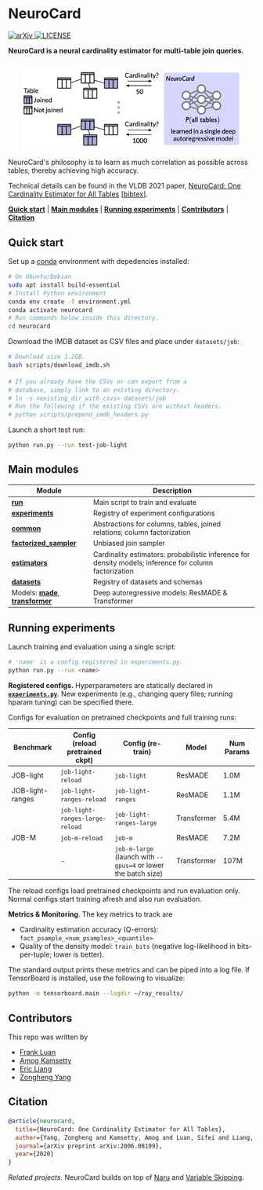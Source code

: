 # NeuroCard

<p>
    <a href="http://arxiv.org/abs/2006.08109">
        <img alt="arXiv" src="https://img.shields.io/badge/arXiv-2006.08109-blue">
    </a>
    <a href="https://github.com/neurocard/neurocard/blob/master/LICENSE">
        <img alt="LICENSE" src="https://img.shields.io/github/license/neurocard/neurocard.svg?color=brightgreen">
    </a>
</p>

**NeuroCard is a neural cardinality estimator for multi-table join queries.**

<p align="center">
    <br>
    <img src="assets/neurocard-concept.png" width="450"/>
<p>

NeuroCard's philosophy is to learn as much correlation as possible across tables, thereby achieving high accuracy.

Technical details can be found in the VLDB 2021 paper, [NeuroCard: One Cardinality Estimator for All Tables](http://arxiv.org/abs/2006.08109) [[bibtex](#citation)].

[**Quick start**](#quick-start) | [**Main modules**](#main-modules) | [**Running experiments**](#running-experiments) | [**Contributors**](#contributors) | [**Citation**](#citation)

## Quick start

Set up a [conda](https://docs.conda.io/en/latest/miniconda.html) environment with depedencies installed:

```bash
# On Ubuntu/Debian
sudo apt install build-essential
# Install Python environment
conda env create -f environment.yml
conda activate neurocard
# Run commands below inside this directory.
cd neurocard
```

Download the IMDB dataset as CSV files and place under `datasets/job`:
```bash
# Download size 1.2GB.
bash scripts/download_imdb.sh

# If you already have the CSVs or can export from a
# database, simply link to an existing directory.
# ln -s <existing_dir_with_csvs> datasets/job
# Run the following if the existing CSVs are without headers.
# python scripts/prepend_imdb_headers.py
```

Launch a short test run:
```bash
python run.py --run test-job-light
```

## Main modules

| Module                                                                             | Description                                                                                            |
|------------------------------------------------------------------------------------|--------------------------------------------------------------------------------------------------------|
| [**run**](neurocard/run.py)                                                        | Main script to train and evaluate                                                                      |
| [**experiments**](neurocard/experiments.py)                                        | Registry of experiment configurations                                                                  |
| [**common**](neurocard/common.py)                                                  | Abstractions for columns, tables, joined relations; column factorization                               |
| [**factorized_sampler**](neurocard/factorized_sampler.py)                          | Unbiased join sampler                                                                                  |
| [**estimators**](neurocard/estimators.py)                                          | Cardinality estimators: probabilistic inference for density models; inference for column factorization |
| [**datasets**](neurocard/datasets.py)                                              | Registry of datasets and schemas                                                                       |
| Models: [**made**](neurocard/made.py), [**transformer**](neurocard/transformer.py) | Deep autoregressive models: ResMADE & Transformer                                                      |

## Running experiments

Launch training and evaluation using a single script:
```bash
# 'name' is a config registered in experiments.py.
python run.py --run <name>
```

**Registered configs.** Hyperparameters are statically declared in [**`experiments.py`**](neurocard/experiments.py). New experiments (e.g., changing query files; running hparam tuning) can be specified there.

Configs for evaluation on pretrained checkpoints and full training runs:

| Benchmark        | Config (reload pretrained ckpt) | Config (re-train)                                              | Model       | Num Params |
|------------------|---------------------------------|----------------------------------------------------------------|-------------|------------|
| JOB-light        | `job-light-reload`              | `job-light`                                                    | ResMADE     | 1.0M       |
| JOB-light-ranges | `job-light-ranges-reload`       | `job-light-ranges`                                             | ResMADE     | 1.1M       |
|                  | `job-light-ranges-large-reload` | `job-light-ranges-large`                                       | Transformer | 5.4M       |
| JOB-M            | `job-m-reload`                  | `job-m`                                                        | ResMADE     | 7.2M       |
|                  | -                               | `job-m-large` (launch with `--gpus=4` or lower the batch size) | Transformer | 107M       |

The reload configs load pretrained checkpoints and run evaluation only.
Normal configs start training afresh and also run evaluation.

**Metrics & Monitoring**. The key metrics to track are
* Cardinality estimation accuracy (Q-errors): `fact_psample_<num_psamples>_<quantile>`
* Quality of the density model: `train_bits` (negative log-likelihood in bits-per-tuple; lower is better).

The standard output prints these metrics and can be piped into a log file.  If TensorBoard is installed, use the following to visualize:
```bash
python -m tensorboard.main --logdir ~/ray_results/
```

## Contributors
This repo was written by
* [Frank Luan](https://github.com/franklsf95)
* [Amog Kamsetty](https://github.com/amogkam)
* [Eric Liang](https://github.com/ericl)
* [Zongheng Yang](https://github.com/concretevitamin)

## Citation
```bibtex
@article{neurocard,
  title={NeuroCard: One Cardinality Estimator for All Tables},
  author={Yang, Zongheng and Kamsetty, Amog and Luan, Sifei and Liang, Eric and Duan, Yan and Chen, Xi and Stoica, Ion},
  journal={arXiv preprint arXiv:2006.08109},
  year={2020}
}
```
*Related projects.* NeuroCard builds on top of [Naru](https://github.com/naru-project/naru) and [Variable Skipping](http://var-skip.github.io/).
